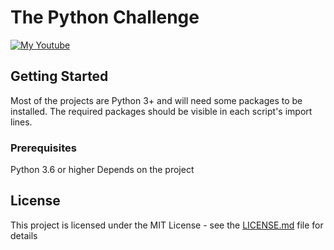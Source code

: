 
# The Python Challenge


[![My Youtube]([https://i.ytimg.com/vi/otBD59s4fpg/hqdefault.jpg?sqp=-oaymwEZCPYBEIoBSFXyq4qpAwsIARUAAIhCGAFwAQ==&rs=AOn4CLD01rey54e-AUMy28PybJ8HWudQ8A)](https://www.youtube.com/watch?v=otBD59s4fpg&list=PLSS3NKD8yn0C89SYUfzHSowiUSwt9Uxpp)

## Getting Started

Most of the projects are Python 3+ and will need some packages to be installed. The required packages should be visible in each script's import lines.

### Prerequisites

Python 3.6 or higher
Depends on the project

## License

This project is licensed under the MIT License - see the [LICENSE.md](LICENSE.md) file for details
